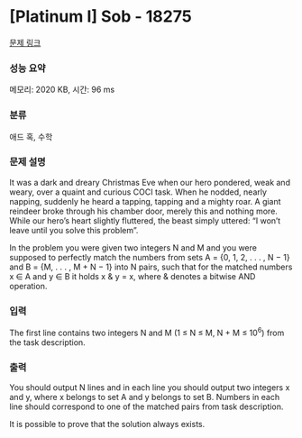 # [Platinum I] Sob - 18275 

[문제 링크](https://www.acmicpc.net/problem/18275) 

### 성능 요약

메모리: 2020 KB, 시간: 96 ms


### 분류

애드 혹, 수학

### 문제 설명

<p>It was a dark and dreary Christmas Eve when our hero pondered, weak and weary, over a quaint and curious COCI task. When he nodded, nearly napping, suddenly he heard a tapping, tapping and a mighty roar. A giant reindeer broke through his chamber door, merely this and nothing more. While our hero’s heart slightly fluttered, the beast simply uttered: “I won’t leave until you solve this problem”.</p>

<p>In the problem you were given two integers N and M and you were supposed to perfectly match the numbers from sets A = {0, 1, 2, . . . , N − 1} and B = {M, . . . , M + N − 1} into N pairs, such that for the matched numbers x ∈ A and y ∈ B it holds x & y = x, where & denotes a bitwise AND operation.</p>

### 입력 

 <p>The first line contains two integers N and M (1 ≤ N ≤ M, N + M ≤ 10<sup>6</sup>) from the task description.</p>

### 출력 

 <p>You should output N lines and in each line you should output two integers x and y, where x belongs to set A and y belongs to set B. Numbers in each line should correspond to one of the matched pairs from task description.</p>

<p>It is possible to prove that the solution always exists.</p>

